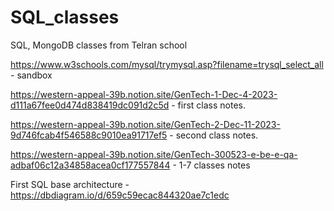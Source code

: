 # SQL_classes
SQL, MongoDB classes from Telran school

https://www.w3schools.com/mysql/trymysql.asp?filename=trysql_select_all - sandbox

https://western-appeal-39b.notion.site/GenTech-1-Dec-4-2023-d111a67fee0d474d838419dc091d2c5d - first class notes.

https://western-appeal-39b.notion.site/GenTech-2-Dec-11-2023-9d746fcab4f546588c9010ea91717ef5 - second class notes.

https://western-appeal-39b.notion.site/GenTech-300523-e-be-e-qa-adbaf06c12a34858acea0cf177557844 - 1-7 classes notes


First SQL base architecture - https://dbdiagram.io/d/659c59ecac844320ae7c1edc
